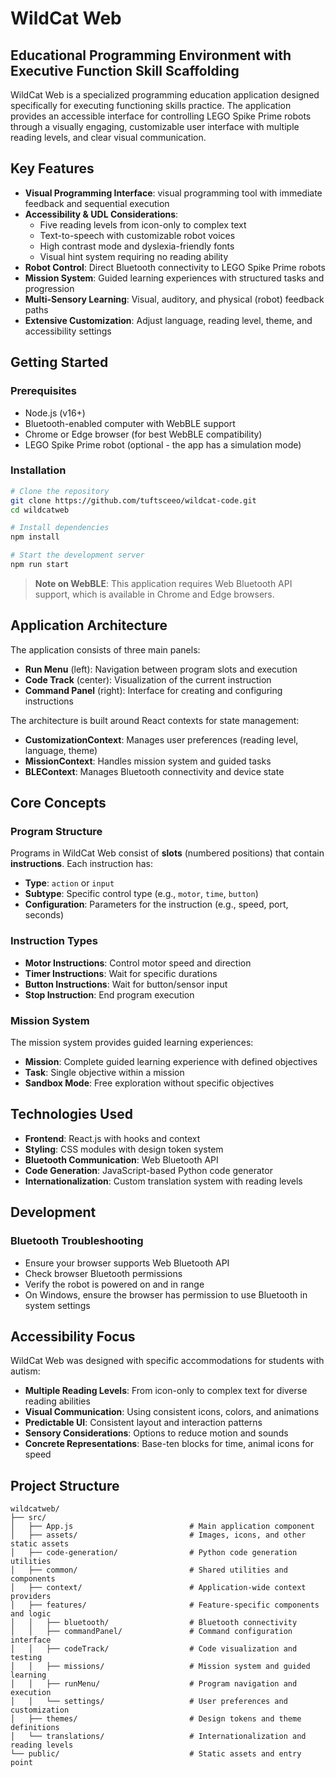 # WildCat Web

## Educational Programming Environment with Executive Function Skill Scaffolding

WildCat Web is a specialized programming education application designed specifically for executing functioning skills practice. The application provides an accessible interface for controlling LEGO Spike Prime robots through a visually engaging, customizable user interface with multiple reading levels, and clear visual communication.

## Key Features

-   **Visual Programming Interface**: visual programming tool with immediate feedback and sequential execution
-   **Accessibility & UDL Considerations**:
    -   Five reading levels from icon-only to complex text
    -   Text-to-speech with customizable robot voices
    -   High contrast mode and dyslexia-friendly fonts
    -   Visual hint system requiring no reading ability
-   **Robot Control**: Direct Bluetooth connectivity to LEGO Spike Prime robots
-   **Mission System**: Guided learning experiences with structured tasks and progression
-   **Multi-Sensory Learning**: Visual, auditory, and physical (robot) feedback paths
-   **Extensive Customization**: Adjust language, reading level, theme, and accessibility settings

## Getting Started

### Prerequisites

-   Node.js (v16+)
-   Bluetooth-enabled computer with WebBLE support
-   Chrome or Edge browser (for best WebBLE compatibility)
-   LEGO Spike Prime robot (optional - the app has a simulation mode)

### Installation

```bash
# Clone the repository
git clone https://github.com/tuftsceeo/wildcat-code.git
cd wildcatweb

# Install dependencies
npm install

# Start the development server
npm run start
```

> **Note on WebBLE**: This application requires Web Bluetooth API support, which is available in Chrome and Edge browsers.

## Application Architecture

The application consists of three main panels:

-   **Run Menu** (left): Navigation between program slots and execution
-   **Code Track** (center): Visualization of the current instruction
-   **Command Panel** (right): Interface for creating and configuring instructions

The architecture is built around React contexts for state management:

-   **CustomizationContext**: Manages user preferences (reading level, language, theme)
-   **MissionContext**: Handles mission system and guided tasks
-   **BLEContext**: Manages Bluetooth connectivity and device state

## Core Concepts

### Program Structure

Programs in WildCat Web consist of **slots** (numbered positions) that contain **instructions**. Each instruction has:

-   **Type**: `action` or `input`
-   **Subtype**: Specific control type (e.g., `motor`, `time`, `button`)
-   **Configuration**: Parameters for the instruction (e.g., speed, port, seconds)

### Instruction Types

-   **Motor Instructions**: Control motor speed and direction
-   **Timer Instructions**: Wait for specific durations
-   **Button Instructions**: Wait for button/sensor input
-   **Stop Instruction**: End program execution

### Mission System

The mission system provides guided learning experiences:

-   **Mission**: Complete guided learning experience with defined objectives
-   **Task**: Single objective within a mission
-   **Sandbox Mode**: Free exploration without specific objectives

## Technologies Used

-   **Frontend**: React.js with hooks and context
-   **Styling**: CSS modules with design token system
-   **Bluetooth Communication**: Web Bluetooth API
-   **Code Generation**: JavaScript-based Python code generator
-   **Internationalization**: Custom translation system with reading levels

## Development

### Bluetooth Troubleshooting

-   Ensure your browser supports Web Bluetooth API
-   Check browser Bluetooth permissions
-   Verify the robot is powered on and in range
-   On Windows, ensure the browser has permission to use Bluetooth in system settings

## Accessibility Focus

WildCat Web was designed with specific accommodations for students with autism:

-   **Multiple Reading Levels**: From icon-only to complex text for diverse reading abilities
-   **Visual Communication**: Using consistent icons, colors, and animations
-   **Predictable UI**: Consistent layout and interaction patterns
-   **Sensory Considerations**: Options to reduce motion and sounds
-   **Concrete Representations**: Base-ten blocks for time, animal icons for speed

## Project Structure

```
wildcatweb/
├── src/
│   ├── App.js                          # Main application component
│   ├── assets/                         # Images, icons, and other static assets
│   ├── code-generation/                # Python code generation utilities
│   ├── common/                         # Shared utilities and components
│   ├── context/                        # Application-wide context providers
│   ├── features/                       # Feature-specific components and logic
│   │   ├── bluetooth/                  # Bluetooth connectivity
│   │   ├── commandPanel/               # Command configuration interface
│   │   ├── codeTrack/                  # Code visualization and testing
│   │   ├── missions/                   # Mission system and guided learning
│   │   ├── runMenu/                    # Program navigation and execution
│   │   └── settings/                   # User preferences and customization
│   ├── themes/                         # Design tokens and theme definitions
│   └── translations/                   # Internationalization and reading levels
└── public/                             # Static assets and entry point
```
